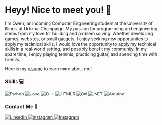 # Heyy! Nice to meet you! 👋

I'm Owen, an incoming Computer Engineering student at the University of Illinois at Urbana-Champaign. My passion for programming and engineering stems from my love for building and problem solving. Whether developing games, websites, or small gadgets, I enjoy seeking new opportunites to apply my technical skills. I would love the opportunity to apply my technical skills in a real-world setting, and possibly benefit my community. In my spare time, I enjoy playing tennnis, practicing guitar, and spending time with friends. 

Here is my [resume](file:///C:/Users/owang/Downloads/Engineering%20Resume%20-%20Owen%20Wang.pdf) to learn more about me!

### Skills 💻
![Python](https://img.shields.io/badge/python-3670A0?style=for-the-badge&logo=python&logoColor=ffdd54)
![Java](https://img.shields.io/badge/Java-ED8B00?style=for-the-badge&logo=openjdk&logoColor=white)
![C++](https://img.shields.io/badge/C%2B%2B-00599C?style=for-the-badge&logo=c%2B%2B&logoColor=white)
![HTML5](https://img.shields.io/badge/html5-%23E34F26.svg?style=for-the-badge&logo=html5&logoColor=white)
![C#](https://img.shields.io/badge/C%23-239120?style=for-the-badge&logo=c-sharp&logoColor=white)
![.NET](https://img.shields.io/badge/.NET-5C2D91?style=for-the-badge&logo=.net&logoColor=white)
![Arduino](https://img.shields.io/badge/Arduino_IDE-00979D?style=for-the-badge&logo=arduino&logoColor=white)

### Contact Me 🤝
<a href="https://www.linkedin.com/in/owen-wang-284900216/" target="_blank">
  <img src="https://img.shields.io/badge/linkedin-%230077B5.svg?style=for-the-badge&logo=linkedin&logoColor=white" alt="LinkedIn"/>
</a>
<a href="https://www.instagram.com/owen._.wang11/" target="_blank">
  <img src="https://img.shields.io/badge/Instagram-%23E4405F.svg?style=for-the-badge&logo=Instagram&logoColor=white" alt="Instagram"/>
</a>
<a href="mailto:owang420@gmail.com" target="_blank">
  <img src="https://img.shields.io/badge/Gmail-D14836?style=for-the-badge&logo=gmail&logoColor=white" alt="Instagram"/>
</a>
